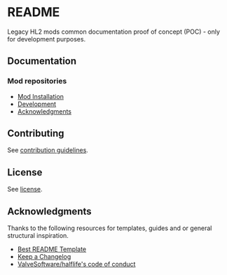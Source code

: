 # README

Legacy HL2 mods common documentation proof of concept (POC) - only for development purposes.

## Documentation

### Mod repositories

- [Mod Installation](docs/mod-repositories/mod-installation.md)
- [Development](docs/mod-repositories/development.md)
- [Acknowledgments](docs/mod-repositories/acknowledgments.md)

## Contributing

See [contribution guidelines](CONTRIBUTING.md).

## License

See [license](LICENSE).

## Acknowledgments

Thanks to the following resources for templates, guides and or general structural inspiration.

- [Best README Template](https://github.com/othneildrew/Best-README-Template)
- [Keep a Changelog](https://keepachangelog.com/)
- [ValveSoftware/halflife's code of conduct](https://github.com/ValveSoftware/halflife?tab=readme-ov-file#conduct)